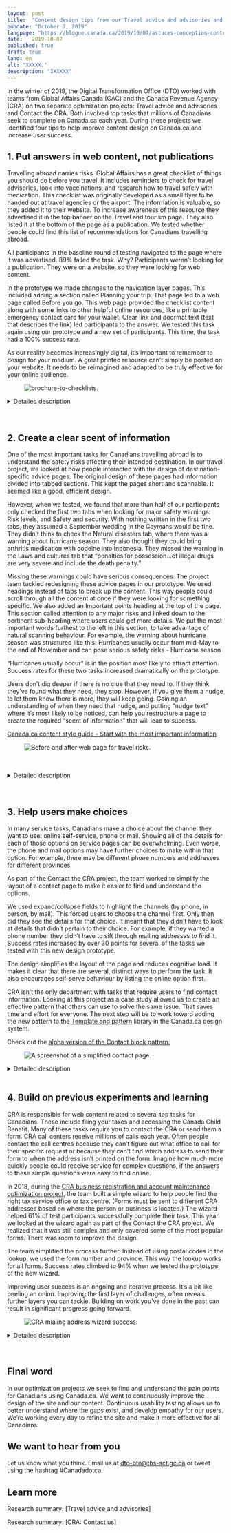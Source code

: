 ```yaml
---
layout: post
title:  "Content design tips from our Travel advice and advisories and Contact the CRA optimization projects"
pubdate: "October 7, 2019"
langpage: "https://blogue.canada.ca/2019/10/07/astuces-conception-contentu.html"
date:   2019-10-07
published: true
draft: true
lang: en
alt: "XXXXX."
description: "XXXXXX"
---
```


<style>
figcaption {
  font-size: 17px !important;
  line-height: 1.5;
  max-width: 80ch;
  padding-bottom: 10px;
  padding-top: 5px;
}

</style>

In the winter of 2019, the Digital Transformation Office (DTO) worked with teams from Global Affairs Canada (GAC) and the Canada Revenue Agency (CRA) on two separate optimization projects: Travel advice and advisories and Contact the CRA. Both involved top tasks that millions of Canadians seek to complete on Canada.ca each year. During these projects we identified four tips to help improve content design on Canada.ca and increase user success.

## 1. Put answers in web content, not publications


Travelling abroad carries risks. Global Affairs has a great checklist of things you should do before you travel. It includes reminders to check for travel advisories, look into vaccinations, and research how to travel safely with medication. This checklist was originally developed as a small flyer to be handed out at travel agencies or the airport. The information is valuable, so they added it to their website. To increase awareness of this resource they advertised it in the top banner on the Travel and tourism page. They also listed it at the bottom of the page as a publication. We tested whether people could find this list of recommendations for Canadians travelling abroad.

All participants in the baseline round of testing navigated to the page where it was advertised. 89% failed the task. Why? Participants weren’t looking for a publication. They were on a website, so they were looking for web content.

In the prototype we made changes to the navigation layer pages. This included adding a section called Planning your trip. That page led to a web page called Before you go. This web page provided the checklist content along with some links to other helpful online resources, like a printable emergency contact card for your wallet. Clear link and doormat text (text that describes the link) led participants to the answer. We tested this task again using our prototype and a new set of participants. This time, the task had a 100% success rate.  

As our reality becomes increasingly digital, it’s important to remember to design for your medium. A great printed resource can’t simply be posted on your website. It needs to be reimagined and adapted to be truly effective for your online audience.

<figure>
<img class="img-responsive" alt="brochure-to-checklists."
 src="/images/tips-travel-contact/brochure-to-checklist.png"/>
</figure>

<details class="col-md-8">
<summary>
Detailed description
</summary>
<p>A screen capture shows the printed flyer entitled Traveller's checklist advertised in a banner ad at the top of the original Travel and tourism page. To the left, a series of 3 screen captures show excerpts of the 3 redesigned pages and the link text that led to the checklist content in the prototype. The first page has the link text "Planning your trip". A cut-away of the Planning your trip page has the link text, "Before you go." A cut-away of the Before you go page shows the checklist content.</p>
</details>
<br>
<br>


## 2. Create a clear scent of information


One of the most important tasks for Canadians travelling abroad is to understand the safety risks affecting their intended destination. In our travel project, we looked at how people interacted with the design of destination-specific advice pages. The original design of these pages had information divided into tabbed sections. This kept the pages short and scannable. It seemed like a good, efficient design.

However, when we tested, we found that more than half of our participants only checked the first two tabs when looking for major safety warnings: Risk levels, and Safety and security. With nothing written in the first two tabs, they assumed a September wedding in the Caymans would be fine. They didn’t think to check the Natural disasters tab, where there was a warning about hurricane season. They also thought they could bring arthritis medication with codeine into Indonesia. They missed the warning in the Laws and cultures tab that “penalties for possession...of illegal drugs are very severe and include the death penalty.”

Missing these warnings could have serious consequences. The project team tackled redesigning these advice pages in our prototype. We used headings instead of tabs to break up the content. This way people could scroll through all the content at once if they were looking for something specific. We also added an Important points heading at the top of the page. This section called attention to any major risks and linked down to the pertinent sub-heading where users could get more details. We put the most important words furthest to the left in this section, to take advantage of natural scanning behaviour. For example, the warning about hurricane season was structured like this:
Hurricanes usually occur from mid-May to the end of November and can pose serious safety risks - Hurricane season

“Hurricanes usually occur” is in the position most likely to attract attention. Success rates for these two tasks increased dramatically on the prototype.

Users don’t dig deeper if there is no clue that they need to. If they think they’ve found what they need, they stop. However, if you give them a nudge to let them know there is more, they will keep going. Gaining an understanding of when they need that nudge, and putting “nudge text” where it’s most likely to be noticed, can help you restructure a page to create the required “scent of information” that will lead to success.

[Canada.ca content style guide - Start with the most important information](https://www.canada.ca/en/treasury-board-secretariat/services/government-communications/canada-content-style-guide.html#toc9)

<figure>
<img class="img-responsive" alt="Before and after web page for travel risks."
 src="/images/tips-travel-contact/travel-risks.png"/>
</figure>
<br>
<br>

<details class="col-md-8">
<summary>
Detailed description
</summary>
<p>Screen captures from the original content and the prototype show how the design evolved. Both are displayed in a mobile view. The original shows each of the "tabs" as expand/collapse fields. The Natural Disasters "tab" is expanded showing the text with the warning about hurricane season. A cut-away shows the text that appeared in the first "tab" - the Risk levels tab. It indicates: Cayman Islands - take normal security precautions. To the left is an image of the redesigned page. The main heading is Cayman Islands - Overall, below which is the statement, "Exercise normal security precautions." Immediately below is the Important points heading. The first bullet says, "Hurricanes usually occur from mid-May to the end of November and can pose serious safety risks" with a link called Hurricane season.</p>
</details>
<br>
<br>


## 3. Help users make choices


In many service tasks, Canadians make a choice about the channel they want to use: online self-service, phone or mail. Showing all of the details for each of those options on service pages can be overwhelming. Even worse, the phone and mail options may have further choices to make within that option. For example, there may be different phone numbers and addresses for different provinces.

As part of the Contact the CRA project, the team worked to simplify the layout of a contact page to make it easier to find and understand the options.

We used expand/collapse fields to highlight the channels (by phone, in person, by mail). This forced users to choose the channel first. Only then did they see the details for that choice. It meant that they didn’t have to look at details that didn’t pertain to their choice. For example, if they wanted a phone number they didn’t have to sift through mailing addresses to find it. Success rates increased by over 30 points for several of the tasks we tested with this new design prototype.

The design simplifies the layout of the page and reduces cognitive load. It makes it clear that there are several, distinct ways to perform the task. It also encourages self-serve behaviour by listing the online option first.  

CRA isn’t the only department with tasks that require users to find contact information. Looking at this project as a case study allowed us to create an effective pattern that others can use to solve the same issue. That saves time and effort for everyone. The next step will be to work toward adding the new pattern to the [Template and pattern](https://www.canada.ca/en/government/about/design-system/pattern-library.html) library in the Canada.ca design system.    

Check out the [alpha version of the Contact block pattern.](https://canada-ca.github.io/design-system-systeme-conception/common-design-patterns/contact-block.html)

<figure>
<img class="img-responsive" alt="A screenshot of a simplified contact page."
 src="/images/tips-travel-contact/contact-pattern.png"/>
</figure>


<details class="col-md-8">
<summary>
Detailed description
</summary>
This is a screenshot of the prototyped Contact page pattern. The top section of the page lists the types of payments you can sign up to receive by direct deposit. The online channel is the featured method for setting up or changing direct deposit and bank details. A large green button labelled Sign in to My Account is the primary call-to-action button. Next are other options: a link to Register and a link to MyCRA mobile application. Then a heading indicates Other ways to set up direct deposit or change bank details. There are 3 options: By phone, In person, By mail. Each is an expand/collapse field that defaults to the closed position so that the user must select one method to open the field and display additional details.</p>
</details>
<br>


## 4. Build on previous experiments and learning


CRA is responsible for web content related to several top tasks for Canadians. These include filing your taxes and accessing the Canada Child Benefit. Many of these tasks require you to contact the CRA or send them a form. CRA call centers receive millions of calls each year. Often people contact the call centres because they can’t figure out what office to call for their specific request or because they can’t find which address to send their form to when the address isn’t printed on the form. Imagine how much more quickly people could receive service for complex questions, if the answers to these simple questions were easy to find online.

In 2018, during the [CRA business registration and account maintenance optimization project](https://blog.canada.ca/research-summaries/business-account-research-summary.html), the team built a simple wizard to help people find the right tax service office or tax centre. (Forms must be sent to different CRA addresses based on where the person or business is located.) The wizard helped 61% of test participants successfully complete their task. This year we looked at the wizard again as part of the Contact the CRA project. We realized that it was still complex and only covered some of the most popular forms. There was room to improve the design.

The team simplified the process further. Instead of using postal codes in the lookup, we used the form number and province. This way the lookup works for all forms. Success rates climbed to 94% when we tested the prototype of the new wizard.  

Improving user success is an ongoing and iterative process. It’s a bit like peeling an onion. Improving the first layer of challenges, often reveals further layers you can tackle. Building on work you’ve done in the past can result in significant progress going forward.


<figure>
<img class="img-responsive" alt="CRA mialing address wizard success."
 src="/images/tips-travel-contact/mailing-success.png"/>
</figure>


<details class="col-md-8">
<summary>
Detailed description
</summary>
Screen captures of 3 versions of content supporting the task of finding a mailing address for a CRA form. The first is the original content. The label indicates that users were successful 18% of the time with this design. The second is an image of the simple wizard built in the Business registration project. Radio buttons allow you to select the type of form you want to mail. The label indicates a 61% success rate with this design. The final image shows the revised wizard from the most recent Contact the CRA project. Users can enter the form number in an open text field and can select the location of their home, business or property from a drop-down menu. The label indicates a 94% success rate with this design.
</details>
<br>

<br>

## Final word
In our optimization projects we seek to find and understand the pain points for Canadians using Canada.ca. We want to continuously improve the design of the site and our content. Continuous usability testing allows us to better understand where the gaps exist, and develop empathy for our users. We’re working every day to refine the site and make it more effective for all Canadians.

## We want to hear from you
Let us know what you think. Email us at [dto-btn@tbs-sct.gc.ca](mailto:dto-btn@tbs-sct.gc.ca) or tweet using the hashtag #Canadadotca.

## Learn more
<p>Research summary: [Travel advice and advisories]</p>
<p>Research summary: [CRA: Contact us]</p>
